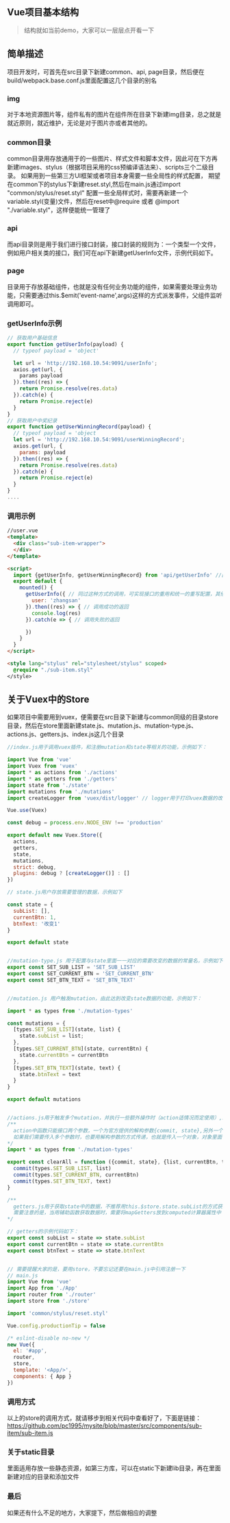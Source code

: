 Vue项目基本结构
---------------------------------
> 结构就如当前demo，大家可以一层层点开看一下
## 简单描述

项目开发时，可首先在src目录下新建common、api, page目录，然后便在build/webpack.base.conf.js里面配置这几个目录的别名

### img

对于本地资源图片等，组件私有的图片在组件所在目录下新建img目录，总之就是就近原则，就近维护，无论是对于图片亦或者其他的。

### common目录

common目录用存放通用于的一些图片、样式文件和脚本文件，因此可在下方再新建images、stylus（根据项目采用的css预编译语法来）、scripts三个二级目录。
如果用到一些第三方UI框架或者项目本身需要一些全局性的样式配置， 期望在common下的stylus下新建reset.styl,然后在main.js通过import "common/stylus/reset.styl"
配置一些全局样式时，需要再新建一个variable.styl(变量)文件，然后在reset中@require 或者 @import "./variable.styl"，这样便能统一管理了

### api

而api目录则是用于我们进行接口封装，接口封装的规则为：一个类型一个文件，例如用户相关类的接口，我们可在api下新建getUserInfo文件，示例代码如下。

### page
目录用于存放基础组件，也就是没有任何业务功能的组件，如果需要处理业务功能，只需要通过this.$emit('event-name',args)这样的方式派发事件，父组件监听调用即可。

### getUserInfo示例

```js
// 获取用户基础信息
export function getUserInfo(payload) {
  // typeof payload = 'object'

  let url = 'http://192.168.10.54:9091/userInfo';
  axios.get(url, {
    params payload
  }).then((res) => {
    return Promise.resolve(res.data)
  }).catch(e) {
    return Promise.reject(e)
  }
}
// 获取用户中奖纪录
export function getUserWinningRecord(payload) {
  // typeof payload = 'object
  let url = 'http://192.168.10.54:9091/userWinningRecord';
  axios.get(url, {
    params: payload
  }).then((res) => {
    return Promise.resolve(res.data)
  }).catch(e) {
    return Promise.reject(e)
  }
}
....
```

### 调用示例
```html
//user.vue
<template>
  <div class="sub-item-wrapper">
  </div>
</template>

<script>
  import {getUserInfo, getUserWinningRecord} from 'api/getUserInfo' //因为我们配置了别名，所以不再需要用相对路径去查找文件，因此可减少路径的报错和增加代码的规范
  export default {
    mounted() {
      getUserInfo({ // 同过这种方式的调用，可实现接口的重用和统一的重写配置，其他需要的地方用相同方式引用+调用即可
        user: 'zhangsan'
      }).then((res) => { // 调用成功的返回
        console.log(res)
      }).catch(e => { // 调用失败的返回

      })
    }
  }
</script>

<style lang="stylus" rel="stylesheet/stylus" scoped>
  @require "./sub-item.styl"
</style>
```

## 关于Vuex中的Store
如果项目中需要用到vuex，便需要在src目录下新建与common同级的目录store目录，然后在store里面新建state.js、mutation.js、mutation-type.js、actions.js、getters.js、index.js这几个目录

```js
//index.js用于调用vuex插件，和注册mutation和state等相关的功能，示例如下：

import Vue from 'vue'
import Vuex from 'vuex'
import * as actions from './actions'
import * as getters from './getters'
import state from './state'
import mutations from './mutations'
import createLogger from 'vuex/dist/logger' // logger用于打印vuex数据的改变日志

Vue.use(Vuex)

const debug = process.env.NODE_ENV !== 'production'

export default new Vuex.Store({
  actions,
  getters,
  state,
  mutations,
  strict: debug,
  plugins: debug ? [createLogger()] : []
})

// state.js用户存放需要管理的数据，示例如下

const state = {
  subList: [],
  currentBtn: 1,
  btnText: '改变1'
}

export default state


//mutation-type.js 用于配置与state里面一一对应的需要改变的数据的常量名，示例如下：
export const SET_SUB_LIST = 'SET_SUB_LIST'
export const SET_CURRENT_BTN = 'SET_CURRENT_BTN'
export const SET_BTN_TEXT = 'SET_BTN_TEXT'


//mutation.js 用户触发mutation，由此达到改变state数据的功能，示例如下：

import * as types from './mutation-types'

const mutations = {
  [types.SET_SUB_LIST](state, list) {
    state.subList = list;
  },
  [types.SET_CURRENT_BTN](state, currentBtn) {
    state.currentBtn = currentBtn
  },
  [types.SET_BTN_TEXT](state, text) {
    state.btnText = text
  }
}

export default mutations


//actions.js用于触发多个mutation，并执行一些额外操作时（action适情况而定使用）,示例如下
/**
  action中函数只能接口两个参数，一个为官方提供的解构参数{commit, state},另外一个是我们要传入的参数，注意:
  如果我们需要传入多个参数时，也要用解构参数的方式传递，也就是传入一个对象，对象里面包含我们的参数
*/
import * as types from './mutation-types'

export const clearAll = function ({commit, state}, {list, currentBtn, text}) {
  commit(types.SET_SUB_LIST, list)
  commit(types.SET_CURRENT_BTN, currentBtn)
  commit(types.SET_BTN_TEXT, text)
}

/**
  getters.js用于获取state中的数据，不推荐用this.$store.state.subList的方式获取，推荐使用辅助函数...mapGetters的方式获取，
  需要注意的是，当用辅助函数获取数据时，需要将mapGetters放到computed计算器属性中
*/

// getters的示例代码如下：
export const subList = state => state.subList
export const currentBtn = state => state.currentBtn
export const btnText = state => state.btnText


// 需要提醒大家的是，要用store，不要忘记还要在main.js中引用注册一下
// main.js
import Vue from 'vue'
import App from './App'
import router from './router'
import store from './store'

import 'common/stylus/reset.styl'

Vue.config.productionTip = false

/* eslint-disable no-new */
new Vue({
  el: '#app',
  router,
  store,
  template: '<App/>',
  components: { App }
})

```

### 调用方式
以上的store的调用方式，就请移步到相关代码中查看好了，下面是链接：
https://github.com/pc1995/mysite/blob/master/src/components/sub-item/sub-item.js

### 关于static目录
里面适用存放一些静态资源，如第三方库，可以在static下新建lib目录，再在里面新建对应的目录和添加文件

### 最后
如果还有什么不足的地方，大家提下，然后做相应的调整


